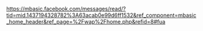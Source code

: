 https://mbasic.facebook.com/messages/read/?tid=mid.1437194328782%3A63acab0e99d6ff1532&ref_component=mbasic_home_header&ref_page=%2Fwap%2Fhome.php&refid=8#fua